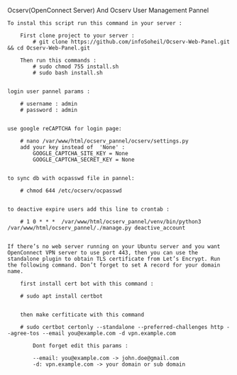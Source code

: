 Ocserv(OpenConnect Server) And Ocserv User Management Pannel

    To instal this script run this command in your server :
    
        First clone project to your server :
            # git clone https://github.com/infoSoheil/Ocserv-Web-Panel.git && cd Ocserv-Web-Panel.git
    
        Then run this commands :
            # sudo chmod 755 install.sh
            # sudo bash install.sh


    login user pannel params : 

        # username : admin
        # password : admin
        

    use google reCAPTCHA for login page:

        # nano /var/www/html/ocserv_pannel/ocserv/settings.py 
        add your key instead of  'None' :
            GOOGLE_CAPTCHA_SITE_KEY = None
            GOOGLE_CAPTCHA_SECRET_KEY = None


    to sync db with ocpasswd file in pannel:
        
        # chmod 644 /etc/ocserv/ocpasswd 
    

    to deactive expire users add this line to crontab :
        
        # 1 0 * * *  /var/www/html/ocserv_pannel/venv/bin/python3 /var/www/html/ocserv_pannel/./manage.py deactive_account


    If there’s no web server running on your Ubuntu server and you want OpenConnect VPN server to use port 443, then you can use the standalone plugin to obtain TLS certificate from Let’s Encrypt. Run the following command. Don’t forget to set A record for your domain name.

        first install cert bot with this command :

        # sudo apt install certbot


        then make cerfiticate with this command

        # sudo certbot certonly --standalone --preferred-challenges http --agree-tos --email you@example.com -d vpn.example.com
        
            Dont forget edit this params :

            --email: you@example.com -> john.doe@gmail.com
            -d: vpn.example.com -> your domain or sub domain











    




